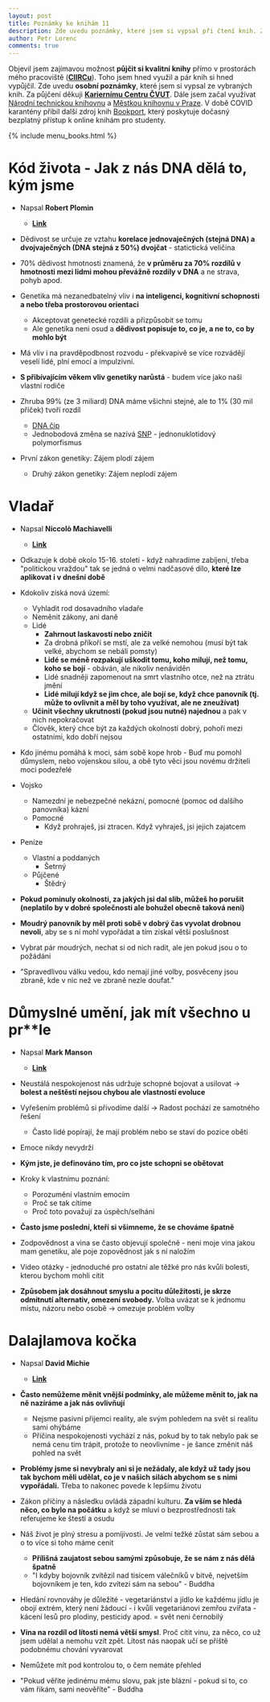 ```yaml
---
layout: post
title: Poznámky ke knihám 11
description: Zde uvedu poznámky, které jsem si vypsal při čtení knih. Za půjčení děkuji Kariernímu Centru ČVUT, Městké knihovně Praha, Národní technické knihovně a Bookportu.
author: Petr Lorenc
comments: true
---
```


Objevil jsem zajímavou možnost **půjčit si kvalitní knihy** přímo v prostorách mého pracoviště (<a href="https://www.ciirc.cvut.cz/">**CIIRCu**</a>). Toho jsem hned využil a pár knih si hned vypůjčil. Zde uvedu **osobní poznámky**, které jsem si vypsal ze vybraných knih. Za půjčení děkuji <a href="http://kariernicentrum.cz/">**Kariernímu Centru ČVUT**</a>. Dále jsem začal využívat <a href="https://www.techlib.cz/cs/">Národní technickou knihovnu</a> a <a href="https://www.mlp.cz/cz/">Městkou knihovnu v Praze</a>. V době COVID karantény přibil další zdroj knih <a href="https://www.bookport.cz/">Bookport</a>, který poskytuje dočasný bezplatný přístup k online knihám pro studenty.

{% include menu_books.html %}

# Kód života - Jak z nás DNA dělá to, kým jsme

* Napsal **Robert Plomin**
  * <a href="https://www.databazeknih.cz/knihy/kod-zivota-jak-z-nas-dna-dela-to-kym-jsme-435447/">**Link**</a>

* Dědivost se určuje ze vztahu **korelace jednovaječných (stejná DNA) a dvojvaječných (DNA stejná z 50%) dvojčat** - statictická veličina
* 70% dědivost hmotnosti znamená, že **v průměru za 70% rozdílů v hmotnosti mezi lidmi mohou převážně rozdíly v DNA** a ne strava, pohyb apod. 
* Genetika má nezanedbatelný vliv i **na inteligenci, kognitivní schopnosti a nebo třeba prostorovou orientaci**
	* Akceptovat genetecké rozdíli a přizpůsobit se tomu
	* Ale genetika neni osud a **dědivost popisuje to, co je, a ne to, co by mohlo být**
* Má vliv i na pravděpodbnost rozvodu - překvapivě se více rozvádějí veselí lidé, plní emocí a impulzivní.
* **S přibívajícím věkem vliv genetiky narůstá** - budem více jako naši vlastní rodiče
* Zhruba 99% (ze 3 miliard) DNA máme všichni stejné, ale to 1% (30 mil příček) tvoří rozdíl
	* <a href="https://cs.wikipedia.org/wiki/DNA_%C4%8Dip">DNA čip</a>
	* Jednobodová změna se nazívá <a href="https://en.wikipedia.org/wiki/SNP_array">SNP</a> - jednonuklotidový polymorfismus 
* První zákon genetiky: Zájem plodí zájem
	* Druhý zákon genetiky: Zájem neplodí zájem

# Vladař

* Napsal **Niccolò Machiavelli**
  * <a href="https://www.databazeknih.cz/knihy/vladar-47585">**Link**</a>

* Odkazuje k době okolo 15-16. století - když nahradíme zabíjení, třeba "politickou vraždou" tak se jedná o velmi nadčasové dílo, **které lze aplikovat i v dnešní době**
* Kdokoliv získá nová území:
  * Vyhladit rod dosavadního vladaře
  * Neměnit zákony, ani daně
  * Lidé
    * **Zahrnout laskavostí nebo zničit**
    * Za drobná příkoří se mstí, ale za velké nemohou (musí být tak velké, abychom se nebáli pomsty)
    * **Lidé se méně rozpakují uškodit tomu, koho milují, než tomu, koho se bojí** - obáván, ale nikoliv nenáviděn
    * Lidé snadněji zapomenout na smrt vlastního otce, než na ztrátu jmění
    * **Lidé milují když se jim chce, ale bojí se, když chce panovník (tj. může to ovlivnit a měl by toho využívat, ale ne zneužívat)**
  * **Učinit všechny ukrutnosti (pokud jsou nutné) najednou** a pak v nich nepokračovat
  * Člověk, který chce být za každých okolností dobrý, pohoří mezi ostatními, kdo dobří nejsou
* Kdo jinému pomáhá k moci, sám sobě kope hrob - Buď mu pomohl důmyslem, nebo vojenskou silou, a obě tyto věci jsou novému držiteli moci podezřelé
* Vojsko
  * Namezdní je nebezpečné nekázní, pomocné (pomoc od dalšího panovníka) kázní
  * Pomocné
    * Když prohraješ, jsi ztracen. Když vyhraješ, jsi jejich zajatcem
* Peníze
  * Vlastní a poddaných
    * Šetrný
  * Půjčené
  	* Štědrý
* **Pokud pominuly okolnosti, za jakých jsi dal slib, můžeš ho porušit (neplatilo by v dobré společnosti ale bohužel obecně taková neni)**
* **Moudrý panovník by měl proti sobě v dobrý čas vyvolat drobnou nevoli**, aby se s ní mohl vypořádat a tím získal větší poslušnost
* Vybrat pár moudrých, nechat si od nich radit, ale jen pokud jsou o to požádáni
* "Spravedlivou válku vedou, kdo nemají jiné volby, posvěceny jsou zbraně, kde v nic než ve zbraně nezle doufat."

# Důmyslné umění, jak mít všechno u pr\*\*le

* Napsal **Mark Manson**
  * <a href="https://www.databazeknih.cz/knihy/dumyslne-umeni-jak-mit-vsechno-u-pr-le-351608">**Link**</a>

* Neustálá nespokojenost nás udržuje schopné bojovat a usilovat -> **bolest a neštěstí nejsou chybou ale vlastností evoluce**
* Vyřešením problémů si přivodíme další -> Radost pochází ze samotného řešení
  * Často lidé popírají, že mají problém nebo se staví do pozice oběti
* Emoce nikdy nevydrží
* **Kým jste, je definováno tím, pro co jste schopni se obětovat**
* Kroky k vlastnímu poznání:
  * Porozumění vlastním emocím
  * Proč se tak cítíme
  * Proč toto považují za úspěch/selhání
* **Často jsme poslední, kteří si všimneme, že se chováme špatně**
* Zodpovědnost a vina se často objevují společně - neni moje vina jakou mam genetiku, ale poje zopovědnost jak s ní naložím
* Video otázky - jednoduché pro ostatní ale těžké pro nás kvůli bolesti, kterou bychom mohli cítit
* **Způsobem jak dosáhnout smyslu a pocitu důležitosti, je skrze odmítnutí alternativ, omezení svobody.** Volba uvázat se k jednomu místu, názoru nebo osobě -> omezuje problém volby

# Dalajlamova kočka

* Napsal **David Michie**
  * <a href="https://www.databazeknih.cz/knihy/dalajlamova-kocka-dalajlamova-kocka-169700">**Link**</a>

* **Často nemůžeme měnit vnější podmínky, ale můžeme měnit to, jak na ně nazíráme a jak nás ovlivňují**
  * Nejsme pasivní přijemci reality, ale svým pohledem na svět si realitu sami ohýbáme
  * Příčina nespokojenosti vychází z nás, pokud by to tak nebylo pak se nemá cenu tim trápit, protože to neovlivníme - je šance změnit náš pohled na svět
* **Problémy jsme si nevybraly ani si je nežádaly, ale když už tady jsou tak bychom měli udělat, co je v našich silách abychom se s nimi vypořádali.** Třeba to nakonec povede k lepšímu životu
* Zákon příčíny a následku ovládá západní kulturu. **Za vším se hledá něco, co bylo na počátku** a když se mluví o bezprostřednosti tak referujeme ke štestí a osudu
* Náš život je plný stresu a pomíjivosti. Je velmi težké zůstat sám sebou a o to více si toho máme cenit
  * **Přílišná zaujatost sebou samými způsobuje, že se nám z nás dělá špatně**
  * "I kdyby bojovník zvítězil nad tisícem válečníků v bitvě, nejvetším bojovníkem je ten, kdo zvítezí sám na sebou" - Buddha
* Hledání rovnováhy je důležité - vegetariánství a jídlo ke každému jídlu je obojí extrém, který není žádoucí - i kvůli vegetariánovi zemřou zvířata - kácení lesů pro plodiny, pesticidy apod. = svět neni černobilý
* **Vina na rozdíl od lítosti nemá větší smysl**. Proč cítit vinu, za něco, co už jsem udělal a nemohu vzít zpět. Lítost nás naopak učí se příště podobnému chování vyvarovat
* Nemůžete mít pod kontrolou to, o čem nemáte přehled
* "Pokud věřite jedinému mému slovu, pak jste blázní - pokud si to, co vám řikám, sami neověříte" - Buddha